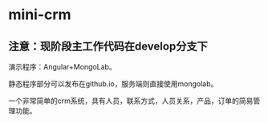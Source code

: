 mini-crm
========

注意：现阶段主工作代码在develop分支下
--------------------------

演示程序：Angular+MongoLab。

静态程序部分可以发布在github.io，服务端则直接使用mongolab。

一个非常简单的crm系统，具有人员，联系方式，人员关系，产品，订单的简易管理功能。
